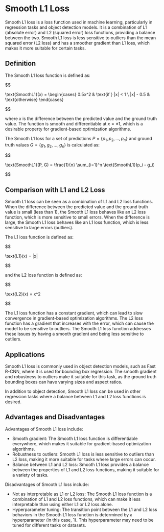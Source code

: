 # Smooth L1 Loss

Smooth L1 loss is a loss function used in machine learning, particularly in regression tasks and object detection models. It is a combination of L1 (absolute error) and L2 (squared error) loss functions, providing a balance between the two. Smooth L1 loss is less sensitive to outliers than the mean squared error (L2 loss) and has a smoother gradient than L1 loss, which makes it more suitable for certain tasks.

## Definition

The Smooth L1 loss function is defined as:


$$

\text{SmoothL1}(x) = \begin{cases}
    0.5x^2 & \text{if } |x| < 1 \\
    |x| - 0.5 & \text{otherwise}
\end{cases}

$$


where $x$ is the difference between the predicted value and the ground truth value. The function is smooth and differentiable at $x = \pm 1$, which is a desirable property for gradient-based optimization algorithms.

The Smooth L1 loss for a set of predictions $P = \{p_1, p_2, ..., p_n\}$ and ground truth values $G = \{g_1, g_2, ..., g_n\}$ is calculated as:


$$

\text{SmoothL1}(P, G) = \frac{1}{n} \sum_{i=1}^n \text{SmoothL1}(p_i - g_i)

$$


## Comparison with L1 and L2 Loss

Smooth L1 loss can be seen as a combination of L1 and L2 loss functions. When the difference between the predicted value and the ground truth value is small (less than 1), the Smooth L1 loss behaves like an L2 loss function, which is more sensitive to small errors. When the difference is large, the Smooth L1 loss behaves like an L1 loss function, which is less sensitive to large errors (outliers).

The L1 loss function is defined as:


$$

\text{L1}(x) = |x|

$$


and the L2 loss function is defined as:


$$

\text{L2}(x) = x^2

$$


The L1 loss function has a constant gradient, which can lead to slow convergence in gradient-based optimization algorithms. The L2 loss function has a gradient that increases with the error, which can cause the model to be sensitive to outliers. The Smooth L1 loss function addresses these issues by having a smooth gradient and being less sensitive to outliers.

## Applications

Smooth L1 loss is commonly used in object detection models, such as Fast R-CNN, where it is used for bounding box regression. The smooth gradient and robustness to outliers make it suitable for this task, as the ground truth bounding boxes can have varying sizes and aspect ratios.

In addition to object detection, Smooth L1 loss can be used in other regression tasks where a balance between L1 and L2 loss functions is desired.

## Advantages and Disadvantages

Advantages of Smooth L1 loss include:

- Smooth gradient: The Smooth L1 loss function is differentiable everywhere, which makes it suitable for gradient-based optimization algorithms.
- Robustness to outliers: Smooth L1 loss is less sensitive to outliers than L2 loss, making it more suitable for tasks where large errors can occur.
- Balance between L1 and L2 loss: Smooth L1 loss provides a balance between the properties of L1 and L2 loss functions, making it suitable for a variety of tasks.

Disadvantages of Smooth L1 loss include:

- Not as interpretable as L1 or L2 loss: The Smooth L1 loss function is a combination of L1 and L2 loss functions, which can make it less interpretable than using either L1 or L2 loss alone.
- Hyperparameter tuning: The transition point between the L1 and L2 loss behaviors in the Smooth L1 loss function is determined by a hyperparameter (in this case, 1). This hyperparameter may need to be tuned for different tasks or datasets.
